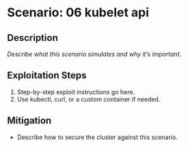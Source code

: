 # Scenario: 06 kubelet api

## Description
_Describe what this scenario simulates and why it’s important._

## Exploitation Steps
1. Step-by-step exploit instructions go here.
2. Use kubectl, curl, or a custom container if needed.

## Mitigation
- Describe how to secure the cluster against this scenario.
